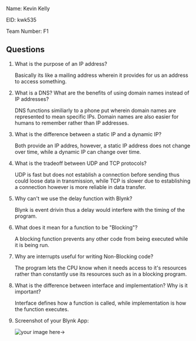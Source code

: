 Name: Kevin Kelly

EID: kwk535

Team Number: F1

## Questions

1. What is the purpose of an IP address?

    Basically its like a mailing address wherein it provides for us an address to access something.

2. What is a DNS? What are the benefits of using domain names instead of IP addresses?

    DNS functions similiarly to a phone put wherein domain names are represented to mean specific IPs. Domain names are also easier for humans to remember rather than IP addresses.

3. What is the difference between a static IP and a dynamic IP?

    Both provide an IP addres, however, a static IP address does not change over time, while a dynamic IP can change over time.

4. What is the tradeoff between UDP and TCP protocols?

    UDP is fast but does not establish a connection before sending thus could loose data in transmission, while TCP is slower due to establishing a connection however is more reliable in data transfer.

5. Why can't we use the delay function with Blynk?

    Blynk is event drivin thus a delay would interfere with the timing of the program.

6. What does it mean for a function to be "Blocking"?

    A blocking function prevents any other code from being executed while it is being run.

7. Why are interrupts useful for writing Non-Blocking code?

   The program lets the CPU know when it needs access to it's resources rather than constantly use its resources such as in a blocking program.

8. What is the difference between interface and implementation? Why is it important?

   Interface defines how a function is called, while implementation is how the function executes.

9. Screenshot of your Blynk App:

    ![your image here->](img/IMG_2132.PNG)
